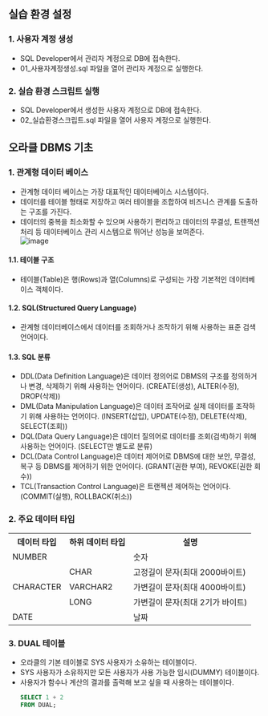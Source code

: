 ## 실습 환경 설정
### 1. 사용자 계정 생성
* SQL Developer에서 관리자 계정으로 DB에 접속한다.
* 01_사용자계정생성.sql 파일을 열어 관리자 계정으로 실행한다.
### 2. 실습 환경 스크립트 실행
* SQL Developer에서 생성한 사용자 계정으로 DB에 접속한다.
* 02_실습환경스크립트.sql 파일을 열어 사용자 계정으로 실행한다.
## 오라클 DBMS 기초
### 1. 관계형 데이터 베이스
* 관계형 데이터 베이스는 가장 대표적인 데이터베이스 시스템이다.
* 데이터를 테이블 형태로 저장하고 여러 테이블을 조합하여 비즈니스 관계를 도출하는 구조를 가진다.
* 데이터의 중복을 최소화할 수 있으며 사용하기 편리하고 데이터의 무결성, 트랜잭션 처리 등 데이터베이스 관리 시스템으로 뛰어난 성능을 보여준다. 
<br>![image](https://user-images.githubusercontent.com/26870393/164882413-ac47ccec-b7bc-44d3-a4ac-1f8a8684fbba.png)
#### 1.1. 테이블 구조
* 테이블(Table)은 행(Rows)과 열(Columns)로 구성되는 가장 기본적인 데이터베이스 객체이다.
#### 1.2. SQL(Structured Query Language)
* 관계형 데이터베이스에서 데이터를 조회하거나 조작하기 위해 사용하는 표준 검색 언어이다.
#### 1.3. SQL 분류
* DDL(Data Definition Language)은 데이터 정의어로 DBMS의 구조를 정의하거나 변경, 삭제하기 위해 사용하는 언어이다. (CREATE(생성), ALTER(수정), DROP(삭제))
* DML(Data Manipulation Language)은 데이터 조작어로 실제 데이터를 조작하기 위해 사용하는 언어이다. (INSERT(삽입), UPDATE(수정), DELETE(삭제), SELECT(조회))
* DQL(Data Query Language)은 데이터 질의어로 데이터를 조회(검색)하기 위해 사용하는 언어이다. (SELECT만 별도로 분류)
* DCL(Data Control Language)은 데이터 제어어로 DBMS에 대한 보안, 무결성, 복구 등 DBMS를 제어하기 위한 언어이다. (GRANT(권한 부여), REVOKE(권한 회수))
* TCL(Transaction Control Language)은 트랜젝션 제어하는 언어이다. (COMMIT(실행), ROLLBACK(취소))
### 2. 주요 데이터 타입
<table>
	<tr>
		<th>데이터 타입</th>
		<th>하위 데이터 타입</th>
		<th>설명</th>
	</tr>
	<tr>
		<td>NUMBER</td>
		<td></td>
		<td>숫자</td>
	</tr>
	<tr>
		<td rowspan="3">CHARACTER</td>
		<td>CHAR</td>
		<td>고정길이 문자(최대 2000바이트)</td>
	</tr>
	<tr>
		<td>VARCHAR2</td>
		<td>가변길이 문자(최대 4000바이트)</td>
	</tr>
	<tr>
		<td>LONG</td>
		<td>가변길이 문자(최대 2기가 바이트)</td>
	</tr>
	<tr>
		<td>DATE</td>
		<td></td>
		<td>날짜</td>
	</tr>
</table>

### 3. DUAL 테이블
* 오라클의 기본 테이블로 SYS 사용자가 소유하는 테이블이다.
* SYS 사용자가 소유하지만 모든 사용자가 사용 가능한 임시(DUMMY) 테이블이다.
* 사용자가 함수나 계산의 결과를 출력해 보고 싶을 때 사용하는 테이블이다.
  ```sql
  SELECT 1 + 2
  FROM DUAL;
  ```
